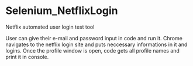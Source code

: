 # Selenium_NetflixLogin
Netflix automated user login test tool

User can give their e-mail and password input in code and run it.
Chrome navigates to the netflix login site and puts neccessary informations in it and logins.
Once the profile window is open, code gets all profile names and print it in console.
